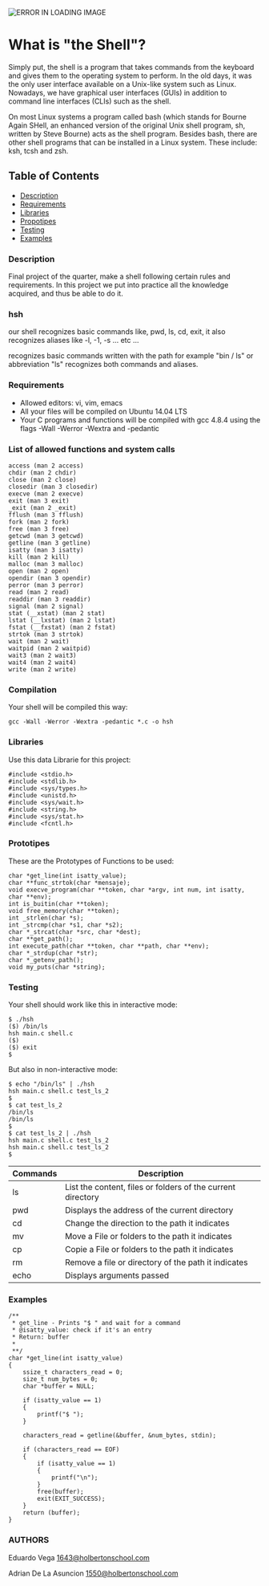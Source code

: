 ![ERROR IN LOADING IMAGE](https://camo.githubusercontent.com/9dc12aeae0ad15167388086260aecdabc90488e0/68747470733a2f2f692e696d6775722e636f6d2f6466583467416b2e676966)

# What is "the Shell"?

Simply put, the shell is a program that takes commands from the keyboard and gives them to the operating system to perform. In the old days, it was the only user interface available on a Unix-like system such as Linux. Nowadays, we have graphical user interfaces (GUIs) in addition to command line interfaces (CLIs) such as the shell.

On most Linux systems a program called bash (which stands for Bourne Again SHell, an enhanced version of the original Unix shell program, sh, written by Steve Bourne) acts as the shell program. Besides bash, there are other shell programs that can be installed in a Linux system. These include: ksh, tcsh and zsh.

## Table of Contents
* [Description](#description)
* [Requirements](#requirements)
* [Libraries](#libraries)
* [Propotipes](#prototipes)
* [Testing](#testing)
* [Examples](#examples)

### Description
Final project of the quarter, make a shell following certain rules and requirements.
In this project we put into practice all the knowledge acquired, and thus be able to do it.

### hsh
our shell recognizes basic commands like, pwd, ls, cd, exit, it also recognizes aliases like -l, -1, -s ... etc ...

recognizes basic commands written with the path for example "bin / ls" or abbreviation "ls" recognizes both commands and aliases.


### Requirements
* Allowed editors: vi, vim, emacs
* All your files will be compiled on Ubuntu 14.04 LTS
* Your C programs and functions will be compiled with gcc 4.8.4 using the flags -Wall -Werror -Wextra and -pedantic

### List of allowed functions and system calls

    access (man 2 access)
    chdir (man 2 chdir)
    close (man 2 close)
    closedir (man 3 closedir)
    execve (man 2 execve)
    exit (man 3 exit)
    _exit (man 2 _exit)
    fflush (man 3 fflush)
    fork (man 2 fork)
    free (man 3 free)
    getcwd (man 3 getcwd)
    getline (man 3 getline)
    isatty (man 3 isatty)
    kill (man 2 kill)
    malloc (man 3 malloc)
    open (man 2 open)
    opendir (man 3 opendir)
    perror (man 3 perror)
    read (man 2 read)
    readdir (man 3 readdir)
    signal (man 2 signal)
    stat (__xstat) (man 2 stat)
    lstat (__lxstat) (man 2 lstat)
    fstat (__fxstat) (man 2 fstat)
    strtok (man 3 strtok)
    wait (man 2 wait)
    waitpid (man 2 waitpid)
    wait3 (man 2 wait3)
    wait4 (man 2 wait4)
    write (man 2 write)

### Compilation
Your shell will be compiled this way:

`gcc -Wall -Werror -Wextra -pedantic *.c -o hsh`


### Libraries
Use this data Librarie for this project:

```
#include <stdio.h>
#include <stdlib.h>
#include <sys/types.h>
#include <unistd.h>
#include <sys/wait.h>
#include <string.h>
#include <sys/stat.h>
#include <fcntl.h>
```

### Prototipes
These are the Prototypes of Functions to be used:

```
char *get_line(int isatty_value);
char **func_strtok(char *mensaje);
void execve_program(char **token, char *argv, int num, int isatty, char **env);
int is_buitin(char **token);
void free_memory(char **token);
int _strlen(char *s);
int _strcmp(char *s1, char *s2);
char *_strcat(char *src, char *dest);
char **get_path();
int execute_path(char **token, char **path, char **env);
char *_strdup(char *str);
char *_getenv_path();
void my_puts(char *string);
```

### Testing
Your shell should work like this in interactive mode:

```
$ ./hsh
($) /bin/ls
hsh main.c shell.c
($)
($) exit
$
```
But also in non-interactive mode:

```
$ echo "/bin/ls" | ./hsh
hsh main.c shell.c test_ls_2
$
$ cat test_ls_2
/bin/ls
/bin/ls
$
$ cat test_ls_2 | ./hsh
hsh main.c shell.c test_ls_2
hsh main.c shell.c test_ls_2
$
```

| Commands| Description|
| ----- | ---- |
| ls | List the content, files or folders of the current directory |
| pwd | Displays the address of the current directory |
| cd | Change the direction to the path it indicates |
| mv | Move a File or folders to the path it indicates |
| cp | Copie a File or folders to the path it indicates |
| rm | Remove a file or directory of the path it indicates |
| echo | Displays arguments passed |

### Examples
```
/**
 * get_line - Prints "$ " and wait for a command
 * @isatty_value: check if it's an entry
 * Return: buffer
 *
 **/
char *get_line(int isatty_value)
{
	ssize_t characters_read = 0;
	size_t num_bytes = 0;
	char *buffer = NULL;

	if (isatty_value == 1)
	{
		printf("$ ");
	}

	characters_read = getline(&buffer, &num_bytes, stdin);

	if (characters_read == EOF)
	{
		if (isatty_value == 1)
		{
			printf("\n");
		}
		free(buffer);
		exit(EXIT_SUCCESS);
	}
	return (buffer);
}
```

### AUTHORS

Eduardo Vega <1643@holbertonschool.com>

Adrian De La Asuncion <1550@holbertonschool.com>